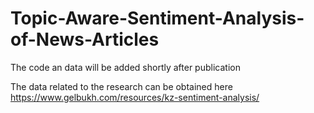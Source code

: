# Topic-Aware-Sentiment-Analysis-of-News-Articles
The code an data will be added shortly after publication

The data related to the research can be obtained here https://www.gelbukh.com/resources/kz-sentiment-analysis/
